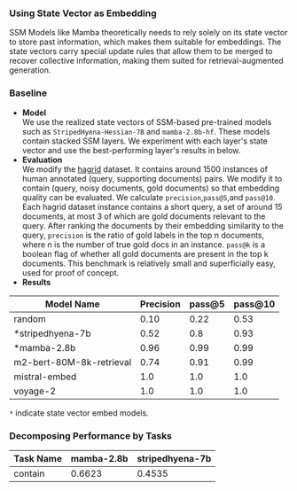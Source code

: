 ### Using State Vector as Embedding
SSM Models like Mamba theoretically needs to rely solely on its state vector to store past information, which makes them suitable for embeddings. The state vectors carry special update rules that allow them to be merged to recover collective information, making them suited for retrieval-augmented generation.  
### Baseline 
- **Model**  
We use the realized state vectors of SSM-based pre-trained models such as ``StripedHyena-Hessian-7B`` and ``mamba-2.8b-hf``. These models contain stacked SSM layers. We experiment with each layer's state vector and use the best-performing layer's results in below. 
- **Evaluation**  
We modify the [hagrid](https://huggingface.co/datasets/miracl/hagrid) dataset. It contains around 1500 instances of human annotated (query, supporting documents) pairs. We modify it to contain (query, noisy documents, gold documents) so that embedding quality can be evaluated. We calculate `precision`,`pass@5`,and `pass@10`. Each hagrid dataset instance contains a short query, a set of around 15 documents, at most 3 of which are gold documents relevant to the query. After ranking the documents by their embedding similarity to the query, ``precision`` is the ratio of gold labels in the top n documents, where n is the number of true gold docs in an instance. ``pass@k`` is a boolean flag of whether all gold documents are present in the top k documents. This benchmark is relatively small and superficially easy, used for proof of concept. 
- **Results**  
  
|Model Name | Precision | pass@5 | pass@10|
|---|---|---|---|
|random| 0.10 | 0.22 | 0.53 |  
|*stripedhyena-7b| 0.52 | 0.8 | 0.93 |  
|*mamba-2.8b | 0.96 | 0.99|0.99|  
|m2-bert-80M-8k-retrieval | 0.74 | 0.91 | 0.99|  
|mistral-embed | 1.0 | 1.0 | 1.0|  
|voyage-2| 1.0 | 1.0 | 1.0|  

`*` indicate state vector embed models.

### Decomposing Performance by Tasks
|Task Name | mamba-2.8b | stripedhyena-7b|
|---|---|---|
|contain | 0.6623 | 0.4535|


